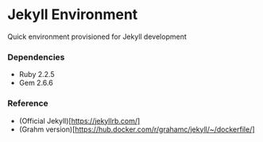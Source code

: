 Jekyll Environment
===================

Quick environment provisioned for Jekyll development

### Dependencies

* Ruby 2.2.5
* Gem 2.6.6

### Reference

* (Official Jekyll)[https://jekyllrb.com/]
* (Grahm version)[https://hub.docker.com/r/grahamc/jekyll/~/dockerfile/]
